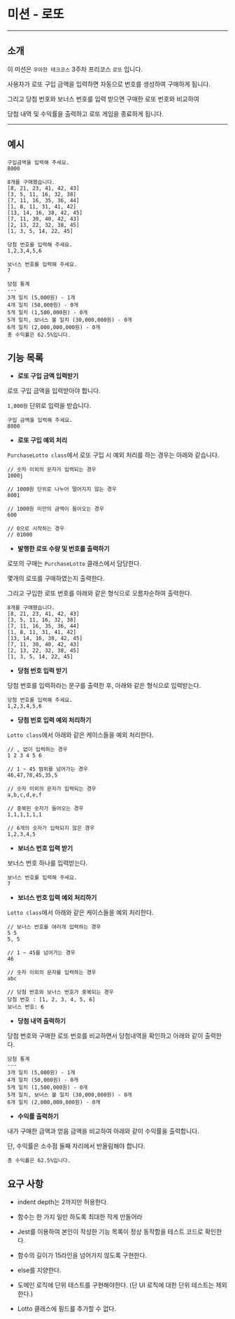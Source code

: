 # 미션 - 로또

---

## 소개

이 미션은 `우아한 테크코스` 3주차 프리코스 `로또` 입니다.

사용자가 로또 구입 금액을 입력하면 자동으로 번호를 생성하여 구매하게 됩니다.

그리고 당첨 번호와 보너스 번호를 입력 받으면 구매한 로또 번호와 비교하여

당첨 내역 및 수익률을 출력하고 로또 게임을 종료하게 됩니다.

---

## 예시

```text
구입금액을 입력해 주세요.
8000

8개를 구매했습니다.
[8, 21, 23, 41, 42, 43]
[3, 5, 11, 16, 32, 38]
[7, 11, 16, 35, 36, 44]
[1, 8, 11, 31, 41, 42]
[13, 14, 16, 38, 42, 45]
[7, 11, 30, 40, 42, 43]
[2, 13, 22, 32, 38, 45]
[1, 3, 5, 14, 22, 45]

당첨 번호를 입력해 주세요.
1,2,3,4,5,6

보너스 번호를 입력해 주세요.
7

당첨 통계
---
3개 일치 (5,000원) - 1개
4개 일치 (50,000원) - 0개
5개 일치 (1,500,000원) - 0개
5개 일치, 보너스 볼 일치 (30,000,000원) - 0개
6개 일치 (2,000,000,000원) - 0개
총 수익률은 62.5%입니다.
```

## 기능 목록

- **로또 구입 금액 입력받기**

로또 구입 금액을 입력받아야 합니다.

`1,000원` 단위로 입력을 받습니다.

```text
구입 금액을 입력해 주세요.
8000
```

- **로또 구입 예외 처리**

`PurchaseLotto class`에서 로또 구입 시 예외 처리를 하는 경우는 아래와 같습니다.

```text
// 숫자 이외의 문자가 입력되는 경우 
1000j

// 1000원 단위로 나누어 떨어지지 않는 경우
8001

// 1000원 미만의 금액이 들어오는 경우
600

// 0으로 시작하는 경우
// 01000
```

- **발행한 로또 수량 및 번호를 출력하기**

로또의 구매는 `PurchaseLotto` 클래스에서 담당한다.

몇개의 로또를 구매하였는지 출력한다.

그리고 구입한 로또 번호를 아래와 같은 형식으로 오름차순하여 출력한다.


```text
8개를 구매했습니다.
[8, 21, 23, 41, 42, 43]
[3, 5, 11, 16, 32, 38]
[7, 11, 16, 35, 36, 44]
[1, 8, 11, 31, 41, 42]
[13, 14, 16, 38, 42, 45]
[7, 11, 30, 40, 42, 43]
[2, 13, 22, 32, 38, 45]
[1, 3, 5, 14, 22, 45]
```

- **당첨 번호 입력 받기**

당첨 번호를 입력하라는 문구를 출력한 후, 아래와 같은 형식으로 입력받는다.

```text
당첨 번호를 입력해 주세요.
1,2,3,4,5,6
```

- **당첨 번호 입력 예외 처리하기**

`Lotto class`에서 아래와 같은 케이스들을 예외 처리한다.

```text
// , 없이 입력하는 경우 
1 2 3 4 5 6

// 1 ~ 45 범위를 넘어가는 경우 
46,47,78,45,35,5

// 숫자 이외의 문자가 입력되는 경우 
a,b,c,d,e,f

// 중복된 숫자가 들어오는 경우 
1,1,1,1,1,1

// 6개의 숫자가 입력되지 않은 경우
1,2,3,4,5
```

- **보너스 번호 입력 받기**

보너스 번호 하나를 입력받는다.

```text
보너스 번호를 입력해 주세요.
7
```

- **보너스 번호 입력 예외 처리하기**

`Lotto class`에서 아래와 같은 케이스들을 예외 처리한다.

```text
// 보너스 번호를 여러개 입력하는 경우
5 5
5, 5

// 1 ~ 45를 넘어가는 경우
46

// 숫자 이외의 문자를 입력하는 경우
abc

// 당첨 번호와 보너스 번호가 중복되는 경우
당첨 번호 : [1, 2, 3, 4, 5, 6]
보너스 번호: 6
```

- **당첨 내역 출력하기**

당첨 번호와 구매한 로또 번호를 비교하면서 당첨내역을 확인하고 아래와 같이 출력한다.

```text
당첨 통계
---
3개 일치 (5,000원) - 1개
4개 일치 (50,000원) - 0개
5개 일치 (1,500,000원) - 0개
5개 일치, 보너스 볼 일치 (30,000,000원) - 0개
6개 일치 (2,000,000,000원) - 0개
```

- **수익률 출력하기**

내가 구매한 금액과 얻음 금액을 비교하여 아래와 같이 수익률을 출력합니다.

단, 수익률은 소수점 둘째 자리에서 반올림해야 합니다.

```text
총 수익률은 62.5%입니다.
```

## 요구 사항

- indent depth는 2까지만 허용한다.

- 함수는 한 가지 일만 하도록 최대한 작게 만들어라

- Jest를 이용하여 본인이 작성한 기능 목록이 정상 동작함을 테스트 코드로 확인한다.

- 함수의 길이가 15라인을 넘어가지 않도록 구현한다.

- else를 지양한다.

- 도메인 로직에 단위 테스트를 구현해야한다. (단 UI 로직에 대한 단위 테스트는 제외한다.)

- Lotto 클래스에 필드를 추가할 수 없다.